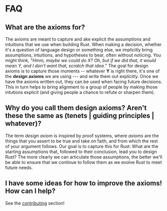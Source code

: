 # FAQ

## What are the axioms for?

The axioms are meant to capture and ake explicit the assumptions and intuitions that we use when building Rust. When making a decision, whether it's a question of language design or something else, we implicitly bring assumptions, intuitions, and hypotheses to bear, often without noticing. You might think, "*Hmm, maybe we could do X? Oh, but if we did that, it would mean Y, and I don't want that, scratch that idea.*" The goal for design axioms is to capture those moments -- whatever **Y** is right there, it's one of the **design axioms** we are using --- and write them out explicitly. Once we have the axioms written out, they can be used when facing future decisions. This in turn helps to bring alignment to a group of people by making those intutions explicit (and giving people a chance to refute or sharpen them). 

## Why do you call them design axioms? Aren't these the same as (tenets | guiding principles | whatever)?

The term *design axiom* is inspired by proof systems, where *axioms* are the things that you assert to be true and take on faith, and from which the rest of your argument follows. Our goal is to capture this for Rust: What are the starting assumptions that, followed to their conclusion, lead you to design Rust? The more clearly we can articulate those assumptions, the better we'll be able to ensure that we continue to follow them as we evolve Rust to meet future needs.

## I have some ideas for how to improve the axioms! How can I help?

See the [contributing](./contributing.md) section!
